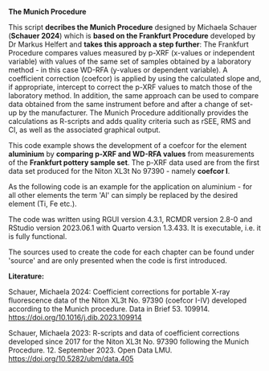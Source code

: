 __The Munich Procedure__

This script **decribes the Munich Procedure** designed by Michaela Schauer (**Schauer 2024**) which is **based on the Frankfurt Procedure** developed by Dr Markus Helfert and **takes this approach a step further**: The Frankfurt Procedure compares values measured by p-XRF (x-values or independent variable) with values of the same set of samples obtained by a laboratory method - in this case WD-RFA (y-values or dependent variable). A coefficient correction (coefcor) is applied by using the calculated slope and, if appropriate, intercept to correct the p-XRF values to match those of the laboratory method. In addition, the same approach can be used to compare data obtained from the same instrument before and after a change of set-up by the manufacturer. The Munich Procedure additionally provides the calculations as R-scripts and adds quality criteria such as rSEE, RMS and CI, as well as the associated graphical output.

This code example shows the development of a coefcor for the element **aluminium** by **comparing p-XRF and WD-RFA values** from measurements of the **Frankfurt pottery sample set**. The p-XRF data used are from the first data set produced for the Niton XL3t No 97390 - namely **coefcor I**.

As the following code is an example for the application on aluminium - for all other elements the term 'Al' can simply be replaced by the desired element (Ti, Fe etc.).

The code was written using RGUI version 4.3.1, RCMDR version 2.8-0 and RStudio version 2023.06.1 with Quarto version 1.3.433. It is executable, i.e. it is fully functional.

The sources used to create the code for each chapter can be found under 'source' and are only presented when the code is first introduced.

__Literature:__ 

Schauer, Michaela 2024: Coefficient corrections for portable X-ray fluorescence data of the Niton XL3t No. 97390 (coefcor I-IV) developed according to the Munich procedure. Data in Brief 53. 109914. https://doi.org/10.1016/j.dib.2023.109914

Schauer, Michaela 2023: R-scripts and data of coefficient corrections developed since 2017 for the Niton XL3t No. 97390 following the Munich Procedure. 12. September 2023. Open Data LMU. https://doi.org/10.5282/ubm/data.405
